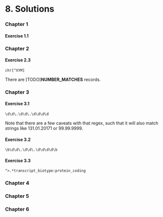 # 8. Solutions

### Chapter 1

#### Exercise 1.1

### Chapter 2

#### Exercise 2.3

```
chr[^XYM]
```
There are [TODO]**NUMBER_MATCHES** records.

### Chapter 3

#### Exercise 3.1

```
\d\d\.\d\d\.\d\d\d\d
```

Note that there are a few caveats with that regex, such that it will also match strings like 131.01.20171 or 99.99.9999.

#### Exercise 3.2

```
\b\d\d\.\d\d\.\d\d\d\d\b
```


#### Exercise 3.3

```
^>.*transcript_biotype:protein_coding
```

### Chapter 4

### Chapter 5

### Chapter 6
